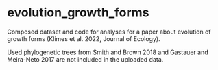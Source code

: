 # evolution_growth_forms
Composed dataset and code for analyses for a paper about evolution of growth forms (Klimes et al. 2022, Journal of Ecology). 

Used phylogenetic trees from Smith and Brown 2018 and Gastauer and Meira-Neto 2017 are not included in the uploaded data.
